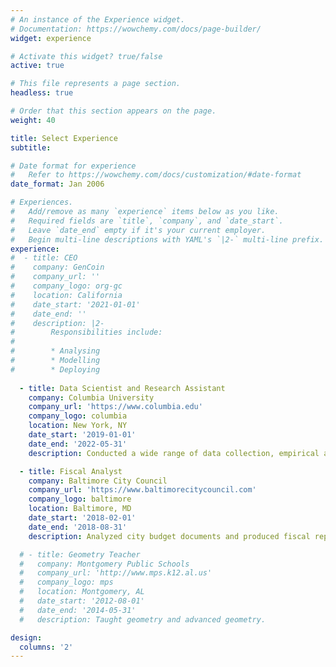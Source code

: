 ```yaml
---
# An instance of the Experience widget.
# Documentation: https://wowchemy.com/docs/page-builder/
widget: experience

# Activate this widget? true/false
active: true

# This file represents a page section.
headless: true

# Order that this section appears on the page.
weight: 40

title: Select Experience
subtitle:

# Date format for experience
#   Refer to https://wowchemy.com/docs/customization/#date-format
date_format: Jan 2006

# Experiences.
#   Add/remove as many `experience` items below as you like.
#   Required fields are `title`, `company`, and `date_start`.
#   Leave `date_end` empty if it's your current employer.
#   Begin multi-line descriptions with YAML's `|2-` multi-line prefix.
experience:
#  - title: CEO
#    company: GenCoin
#    company_url: ''
#    company_logo: org-gc
#    location: California
#    date_start: '2021-01-01'
#    date_end: ''
#    description: |2-
#        Responsibilities include:
#        
#        * Analysing
#        * Modelling
#        * Deploying
        
  - title: Data Scientist and Research Assistant
    company: Columbia University
    company_url: 'https://www.columbia.edu'
    company_logo: columbia
    location: New York, NY
    date_start: '2019-01-01'
    date_end: '2022-05-31'
    description: Conducted a wide range of data collection, empirical analysis, and data visualization tasks for academic research.

  - title: Fiscal Analyst
    company: Baltimore City Council
    company_url: 'https://www.baltimorecitycouncil.com'
    company_logo: baltimore
    location: Baltimore, MD
    date_start: '2018-02-01'
    date_end: '2018-08-31'
    description: Analyzed city budget documents and produced fiscal reports on policy items.

  # - title: Geometry Teacher
  #   company: Montgomery Public Schools
  #   company_url: 'http://www.mps.k12.al.us'
  #   company_logo: mps
  #   location: Montgomery, AL
  #   date_start: '2012-08-01'
  #   date_end: '2014-05-31'
  #   description: Taught geometry and advanced geometry.

design:
  columns: '2'
---
```


